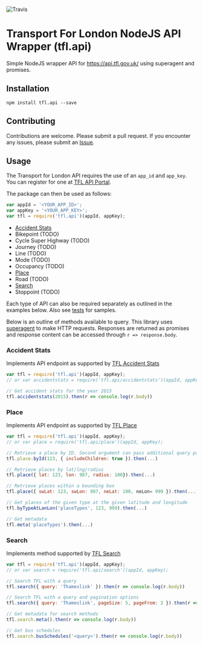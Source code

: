 ![Travis](https://travis-ci.org/easyCZ/tfl.api.svg)

# Transport For London NodeJS API Wrapper (tfl.api)
Simple NodeJS wrapper API for https://api.tfl.gov.uk/ using superagent and promises.

## Installation
```
npm install tfl.api --save
```

## Contributing
Contributions are welcome. Please submit a pull request. If you encounter any issues, please submit an [Issue](https://github.com/easyCZ/tfl.api/issues).

## Usage
The Transport for London API requires the use of an `app_id` and `app_key`. You can register for one at [TFL API Portal](https://api-portal.tfl.gov.uk/login).

The package can then be used as follows:
```javascript
var appId = '<YOUR_APP_ID>';
var appKey = '<YOUR_APP_KEY>';
var tfl = require('tfl.api')(appId, appKey);
```

* [Accident Stats](https://github.com/easyCZ/tfl.api#accident-stats)
* Bikepoint (TODO)
* Cycle Super Highway (TODO)
* Journey (TODO)
* Line (TODO)
* Mode (TODO)
* Occupancy (TODO)
* [Place](https://github.com/easyCZ/tfl.api#place)
* Road (TODO)
* [Search](https://github.com/easyCZ/tfl.api#search)
* Stoppoint (TODO)


Each type of API can also be required separately as outlined in the examples below. Also see [tests](https://github.com/easyCZ/tfl.api/tree/master/test) for samples.

Below is an outline of methods available to query. This library uses [superagent](https://visionmedia.github.io/superagent/) to make HTTP requests. Responses are returned as promises and response content can be accessed through `r => response.body`.

### Accident Stats
Implements API endpoint as supported by [TFL Accident Stats](https://api.tfl.gov.uk/#AccidentStats)

```javascript
var tfl = require('tfl.api')(appId, appKey);
// or var accidentstats = require('tfl.api/accidentstats')(appId, appKey)

// Get accident stats for the year 2015
tfl.accidentstats(2015).then(r => console.log(r.body))
```

### Place
Implements API endpoint as supported by [TFL Place](https://api.tfl.gov.uk/#Place)

```javascript
var tfl = require('tfl.api')(appId, appKey);
// or var place = require('tfl.api/place')(appId, appKey);

// Retrieve a place by ID. Second argument can pass additional query params
tfl.place.byId(123, { includeChildren: true }).then(...)

// Retrieve places by lat/lng/radius
tfl.place({ lat: 123, lon: 987, radius: 100}).then(...)

// Retrieve places within a bounding box
tfl.place({ swLat: 123, swLon: 987, neLat: 100, neLon= 999 }).then(...)

// Get places of the given type at the given latitude and longitude
tfl.byTypeAtLanLon('placeTypes', 123, 999).then(...)

// Get metadata
tfl.meta('placeTypes').then(...)

```

### Search
Implements method supported by [TFL Search](https://api.tfl.gov.uk/#Search)

```javascript
var tfl = require('tfl.api')(appId, appKey);
// or var search = require('tfl.api/search')(appId, appKey);

// Search TFL with a query
tfl.search({ query: 'Thameslink' }).then(r => console.log(r.body))

// Search TFL with a query and pagination options
tfl.search({ query: 'Thameslink', pageSize: 5, pageFrom: 2 }).then(r => console.log(r.body));

// Get metadata for search methods
tfl.search.meta().then(r => console.log(r.body))

// Get bus schedules
tfl.search.busSchedules('<query>').then(r => console.log(r.body))

```
